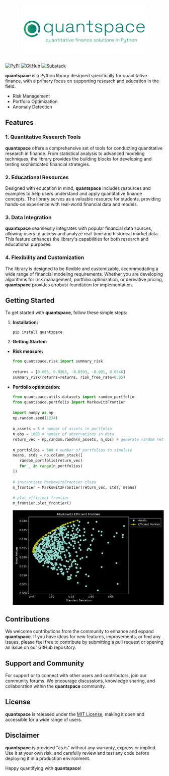 <h1 align="center">
<img src="logo.svg" width="400">
</h1>

[![PyPI](https://img.shields.io/pypi/v/quantspace)](https://pypi.org/project/quantspace/)
[![GitHub](https://img.shields.io/github/license/quantspaceai/quantspace)](https://github.com/quantspaceai/quantspace/blob/master/LICENSE)
[![Substack](https://img.shields.io/badge/Substack-%23006f5c.svg?style=for-the-badge&logo=substack&logoColor=FF6719)](https://quantspace.substack.com)

**quantspace** is a Python library designed specifically for quantitative finance, with a primary focus on supporting research and education in the field. 

- Risk Management
- Portfolio Optimization
- Anomaly Detection

## Features

### 1. **Quantitative Research Tools**

**quantspace** offers a comprehensive set of tools for conducting quantitative research in finance. From statistical analysis to advanced modeling techniques, the library provides the building blocks for developing and testing sophisticated financial strategies.

### 2. **Educational Resources**

Designed with education in mind, **quantspace** includes resources and examples to help users understand and apply quantitative finance concepts. The library serves as a valuable resource for students, providing hands-on experience with real-world financial data and models.

### 3. **Data Integration**

**quantspace** seamlessly integrates with popular financial data sources, allowing users to access and analyze real-time and historical market data. This feature enhances the library's capabilities for both research and educational purposes.

### 4. **Flexibility and Customization**

The library is designed to be flexible and customizable, accommodating a wide range of financial modeling requirements. Whether you are developing algorithms for risk management, portfolio optimization, or derivative pricing, **quantspace** provides a robust foundation for implementation.

## Getting Started

To get started with **quantspace**, follow these simple steps:

1. **Installation:**
   ```
   pip install quantspace
   ```

2. **Getting Started:**

- **Risk measure:**
   ```python
   from quantspace.risk import summary_risk

   returns = [0.065, 0.0265, -0.0593, -0.001, 0.0346]
   summary_risk(returns=returns, risk_free_rate=0.05)
   ```

- **Portfolio optimization:**
   ```python
   from quantspace.utils.datasets import random_portfolio
   from quantspace.portfolio import MarkowitzFrontier

   import numpy as np
   np.random.seed(1234)

   n_assets = 5 # number of assets in portfolio
   n_obs = 1000 # number of observations in data
   return_vec = np.random.randn(n_assets, n_obs) # generate random returns for each asset

   n_portfolios = 500 # number of portfolios to simulate
   means, stds = np.column_stack([
      random_portfolio(return_vec) 
      for _ in range(n_portfolios)
   ])

   # instantiate MarkowitzFrontier class
   m_frontier = MarkowitzFrontier(return_vec, stds, means)

   # plot efficient frontier
   m_frontier.plot_frontier()
   ```
   <img src="resources/_examples/markowitz_frontier.png" alt="Markowitz" width="500"/>


## Contributions

We welcome contributions from the community to enhance and expand **quantspace**. If you have ideas for new features, improvements, or find any issues, please feel free to contribute by submitting a pull request or opening an issue on our GitHub repository.

## Support and Community

For support or to connect with other users and contributors, join our community forums. We encourage discussions, knowledge sharing, and collaboration within the **quantspace** community.

## License

**quantspace** is released under the [MIT License](LICENSE), making it open and accessible for a wide range of users.

## Disclaimer

**quantspace** is provided "as is" without any warranty, express or implied. Use it at your own risk, and carefully review and test any code before deploying it in a production environment.

Happy quantifying with **quantspace**!

